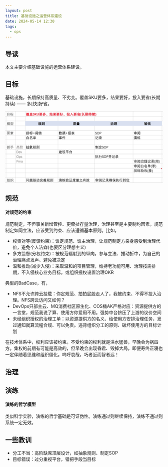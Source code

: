 ```yaml
---
layout: post
title: 基础设施之运营体系建设
date: 2024-05-14 12:30
tags:
  - ops
---
```


## 导读
本文主要介绍基础设施的运营体系建设。


## 目标
基础设施，长期保持高质量、不劣变。覆盖SKU要多，结果要好，投入要省(长期持续) —— 多[快]好省。

![picture.png](https://raw.githubusercontent.com/niean/niean.github.io/master/images/20240514/infraops-arch.jpg)


## 规范
#### 对规范的约束
规范制定，不但事关新增管控、更牵扯存量治理，治理甚至是主要制约因素。规范制定如同立法，应该受到约束、应该遵循基本原则。比如，

- 权责对等(反馈约束)：谁定规范、谁主治理，让规范制定方亲身感受到治理代价，避免个人洁癖(也要区分理想主义)
- 多方监督(分权约束)：被规范辐射到的纵向，参与立法、推动折中，为自己的治理痛点发声、避免被决定
- 温和推动(减少入侵)：采取温和的项目管理，维持老功能可用、治理按需排期，不入侵核心业务目标。或组织授权设置治理OKR

典型的BadCase，有，

- NFS不允许跨云挂载：你定规范、拍拍屁股走人了，我被约束、不得不投入治理。NFS跨云访问又如何？
- DevOps只部主云、MQ消费社区原生化、COS桶AK严格对应：资源提供方的一言堂，规范我说了算、使用方你爱用不用。强势中台挤压了上游的议价空间
- 未经组织授权的治理工单：以资源提供方的名义、给使用方安排治理任务，发过通知就算流程合规、可以免责。违背组织分工的原则、破坏使用方的目标计划

在技术体系中，权利应该被约束。不受约束的权利就是洪水猛兽，早晚会为祸四方。集权的前期有可能是高效的，但早晚会出现昏君、毁掉大局，即便寿终正寝也一定伴随着思维和组织僵化。呜呼哀哉，巧者近而智者远！


## 治理



## 演练
#### 演练的哲学模型
类似科学实验，演练的哲学基础是可证伪性。演练通过则继续保持，演练不通过则系统一定无效。


## 一些教训
- 分工不当：高阶缺席顶层设计，如抽象规则、制定SOP
- 目标错误：过分重视平台，错把手段当目标

